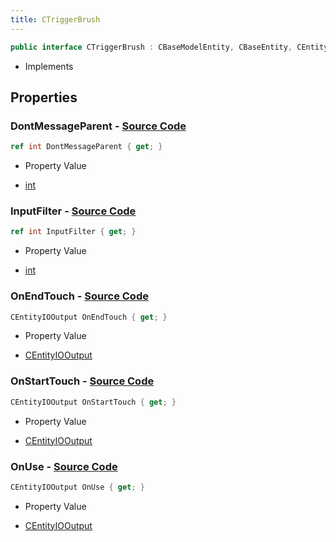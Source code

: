 ```yaml
---
title: CTriggerBrush
---
```


```csharp
public interface CTriggerBrush : CBaseModelEntity, CBaseEntity, CEntityInstance, ISchemaClass<CEntityInstance>, ISchemaClass<CBaseEntity>, ISchemaClass<CBaseModelEntity>, ISchemaClass<CTriggerBrush>, ISchemaField, ISchemaClass, INativeHandle
```

- Implements

## Properties

### **DontMessageParent** - [Source Code](https://github.com/swiftly-solution/swiftlys2/blob/main/managed/src/SwiftlyS2.Generated/Schemas/Interfaces/CTriggerBrush.cs#L24)

```csharp
ref int DontMessageParent { get; }
```

- Property Value

- [int](https://learn.microsoft.com/dotnet/api/system.int32)

### **InputFilter** - [Source Code](https://github.com/swiftly-solution/swiftlys2/blob/main/managed/src/SwiftlyS2.Generated/Schemas/Interfaces/CTriggerBrush.cs#L22)

```csharp
ref int InputFilter { get; }
```

- Property Value

- [int](https://learn.microsoft.com/dotnet/api/system.int32)

### **OnEndTouch** - [Source Code](https://github.com/swiftly-solution/swiftlys2/blob/main/managed/src/SwiftlyS2.Generated/Schemas/Interfaces/CTriggerBrush.cs#L18)

```csharp
CEntityIOOutput OnEndTouch { get; }
```

- Property Value

- [CEntityIOOutput](/docs/api/shared/schemadefinitions/centityiooutput)

### **OnStartTouch** - [Source Code](https://github.com/swiftly-solution/swiftlys2/blob/main/managed/src/SwiftlyS2.Generated/Schemas/Interfaces/CTriggerBrush.cs#L16)

```csharp
CEntityIOOutput OnStartTouch { get; }
```

- Property Value

- [CEntityIOOutput](/docs/api/shared/schemadefinitions/centityiooutput)

### **OnUse** - [Source Code](https://github.com/swiftly-solution/swiftlys2/blob/main/managed/src/SwiftlyS2.Generated/Schemas/Interfaces/CTriggerBrush.cs#L20)

```csharp
CEntityIOOutput OnUse { get; }
```

- Property Value

- [CEntityIOOutput](/docs/api/shared/schemadefinitions/centityiooutput)

